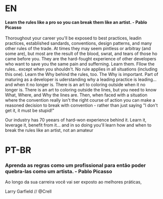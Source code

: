 # EN

#### Learn the rules like a pro so you can break them like an artist. - Pablo Picasso

Thoroughout your career you'll be exposed to best practices, leadin practices, established sandards, conventions,
design patterns, and many other rules of the trade. At times they may seem pintless or arbitray (and some are), but most
are the result of the blood, swrat, and tears of those ho came before you. They are the hard-fought experience
of other developers who want  to save you the same pain and sufferning. Learn them. Fllow the rules.. except when you
shouldn't. No rule applies in all situations (including this one). Learn the Why behind the rules, too. The Why is important. Part of maturing
as a developer is uderstanding why a leading practice is leading... and when it no longer is. There is an art to coloring outside
when it no longer is. There is an art to coloring outside the lines, but you need to know What, Where, and Why the lines are. Then, when faced with
a situation where the convention really isn't the right course of action you can make a reasoned decision to break with convention - rather than just saying
"I don't get it, it must be stupid!"

Our industry has 70 yeears of hard-won experience behind it. Learn it, leverage it, benefit from it... and in so doing you'll learn how and when to break the rules
like an artist, not an amateur

# PT-BR

### Aprenda as regras como um profissional para então poder quebra-las como um artista. - Pablo Picasso

Ao longo da sua carreira você vai ser exposto ao melhores práticas, 


Larry Garfield // @Crell
